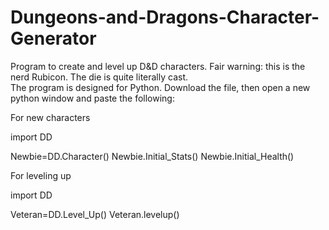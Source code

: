 Dungeons-and-Dragons-Character-Generator
========================================

Program to create and level up D&amp;D characters.  Fair warning: this is the nerd Rubicon.  The die is quite literally cast.  
The program is designed for Python.  Download the file, then open a new python window and paste the following:

For new characters

import DD

Newbie=DD.Character()
Newbie.Initial_Stats()
Newbie.Initial_Health()

For leveling up

import DD

Veteran=DD.Level_Up()
Veteran.levelup()
